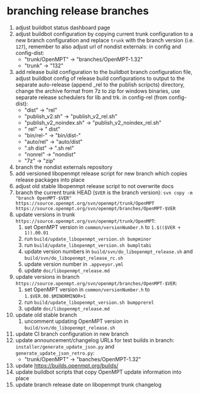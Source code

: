 branching release branches
==========================

 1. adjust buildbot status dashboard page
 2. adjust buildbot configuration by copying current trunk configuration to a
    new branch configuration and replace `trunk` with the branch version (i.e.
    `127`), remember to also adjust url of nondist externals:
    in config and config-dist:
     *  "trunk/OpenMPT" -> "branches/OpenMPT-1.32"
     *  "trunk" -> "132"
 3. add release build configuration to the buildbot branch configuration file,
    adjust buildbot config of release build configurations to output to the
    separate auto-release (append _rel to the publish scripcts) directory,
    change the archive format from 7z to zip for windows binaries, use separate
    release schedulers for lib and trk.
    in config-rel (from config-dist):
     *  "dist" -> "rel"
     *  "publish_v2.sh" -> "publish_v2_rel.sh"
     *  "publish_v2_noindex.sh" -> "publish_v2_noindex_rel.sh"
     *  " rel" -> " dist"
     *  "bin/rel-" -> "bin/dist-"
     *  "auto/rel" -> "auto/dist"
     *  ".sh dist" -> ".sh rel"
     *  "nonrel" -> "nondist"
     *  "7z" -> "zip"
 4. branch the nondist externals repository
 5. add versioned libopenmpt release script for new branch which copies release
    packages into place
 6. adjust old stable libopenmpt release script to not overwrite docs
 7. branch the current trunk HEAD (`$VER` is the branch version):
    `svn copy -m "branch OpenMPT-$VER" https://source.openmpt.org/svn/openmpt/trunk/OpenMPT https://source.openmpt.org/svn/openmpt/branches/OpenMPT-$VER`
 8. update versions in trunk
    `https://source.openmpt.org/svn/openmpt/trunk/OpenMPT`:
     1. set OpenMPT version in `common/versionNumber.h` to
        `1.$(($VER + 1)).00.01`
     2. run `build/update_libopenmpt_version.sh bumpminor`
     3. run `build/update_libopenmpt_version.sh bumpltabi`
     4. update version numbers in `build/svn/do_libopenmpt_release.sh` and
        `build/svn/do_libopenmpt_release_rc.sh`
     5. update version number in `.appveyor.yml`
     6. update `doc/libopenmpt_release.md`
 9. update versions in branch
    `https://source.openmpt.org/svn/openmpt/branches/OpenMPT-$VER`:
     1. set OpenMPT version in `common/versionNumber.h` to
        `1.$VER.00.$MINORMINOR+1`
     2. run `build/update_libopenmpt_version.sh bumpprerel`
     4. update `doc/libopenmpt_release.md`
10. update old stable branch
     1. uncomment updating OpenMPT version in
        `build/svn/do_libopenmpt_release.sh`
11. update CI branch configuration in new branch
12. update announcement/changelog URLs for test builds in branch:
    `installer/generate_update_json.py` and `generate_update_json_retro.py`:
     *  "trunk/OpenMPT" -> "banches/OpenMPT-1.32"
13. update https://builds.openmpt.org/builds/
14. update buildbot scripts that copy OpenMPT update information into place
15. update branch release date on libopenmpt trunk changelog
